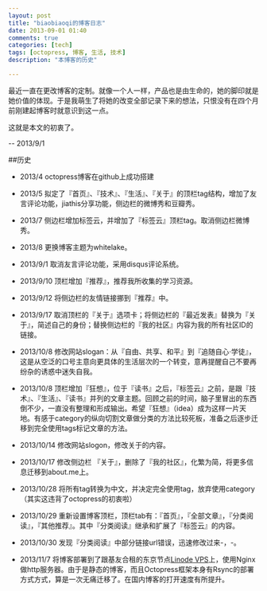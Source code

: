 ```yaml
---
layout: post
title: "biaobiaoqi的博客日志"
date: 2013-09-01 01:40
comments: true
categories: [tech]
tags: [octopress, 博客, 生活, 技术]
description: "本博客的历史"

---
```


最近一直在更改博客的定制。就像一个人一样，产品也是由生命的，她的脚印就是她价值的体现。于是我萌生了将她的改变全部记录下来的想法，只恨没有在四个月前刚建起博客时就意识到这一点。

这就是本文的初衷了。

-- 2013/9/1


##历史

* 2013/4 octopress博客在github上成功搭建

* 2013/5 拟定了『首页』、『技术』、『生活』、『关于』的顶栏tag结构，增加了友言评论功能，jiathis分享功能，侧边栏的微博秀和豆瓣秀。

* 2013/7 侧边栏增加标签云，并增加了『标签云』顶栏tag。取消侧边栏微博秀。

* 2013/8 更换博客主题为whitelake。
<!--more-->
* 2013/9/1 取消友言评论功能，采用disqus评论系统。

* 2013/9/10 顶栏增加『推荐』，推荐我所收集的学习资源。

* 2013/9/12 将侧边栏的友情链接挪到『推荐』中。

* 2013/9/17 取消顶栏的『关于』选项卡；将侧边栏的『最近发表』替换为『关于』，简述自己的身份；替换侧边栏的『我的社区』内容为我的所有社区ID的链接。

* 2013/10/8 修改网站slogan：从『自由、共享、和平』到『追随自心·学徒』，这是从空泛的口号主意向更具体的生活层次的一个转变，意再提醒自己不要再纷杂的诱惑中迷失自我。

* 2013/10/8 顶栏增加『狂想』，位于『读书』之后，『标签云』之前，是跟『技术』、『生活』、『读书』并列的文章主题。回顾之前的时间，脑子里冒出的东西倒不少，一直没有整理和形成输出。希望『狂想』（idea）成为这样一片天地。有感于category的纵向切割文章做分类的方法比较死板，准备之后逐步迁移到完全使用tags标记文章的方法。

* 2013/10/14 修改网站slogon，修改关于的内容。

* 2013/10/17 修改侧边栏 『关于』，删除了『我的社区』，化繁为简，将更多信息迁移到about.me上。

* 2013/10/28 将所有tag转换为中文，并决定完全使用tag，放弃使用category（其实这违背了octopress的初衷啦）

* 2013/10/29 重新设置博客顶栏，顶栏tab有：『首页』，『全部文章』，『分类阅读』，『其他推荐』。其中『分类阅读』继承和扩展了『标签云』的内容。

* 2013/10/30 发现『分类阅读』中部分链接url错误，迅速修改过来-，-。

* 2013/11/7  将博客部署到了跟基友合租的东京节点[Linode VPS](linode.com)上，使用Nginx做http服务器。由于是静态的博客，而且Octopress框架本身有Rsync的部署方式方式，算是一次无痛迁移了。在国内博客的打开速度有所提升。

